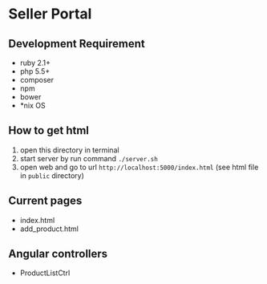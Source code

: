 # Seller Portal

## Development Requirement
 * ruby 2.1+
 * php 5.5+
 * composer
 * npm
 * bower
 * *nix OS


## How to get html
 1. open this directory in terminal
 2. start server by run command `./server.sh`
 3. open web and go to url `http://localhost:5000/index.html` (see html file in `public` directory)


## Current pages
 * index.html
 * add_product.html

## Angular controllers
 * ProductListCtrl 
